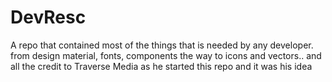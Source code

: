 # DevResc
A repo that contained most of the things that is needed by any developer. from design material, fonts, components the way to icons and vectors.. and all the credit to Traverse Media as he started this repo and it was his idea
